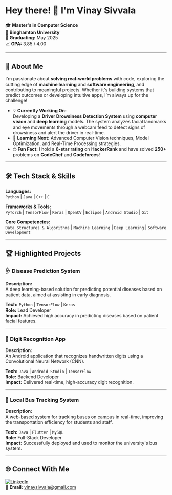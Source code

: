# Hey there! 👋 I'm Vinay Sivvala

🎓 **Master's in Computer Science**  
📍 **Binghamton University**  
🎯 **Graduating:** May 2025  
📈 **GPA:** 3.85 / 4.00

---

## 🚀 About Me

I'm passionate about **solving real-world problems** with code, exploring the cutting edge of **machine learning** and **software engineering**, and contributing to meaningful projects. Whether it's building systems that predict outcomes or developing intuitive apps, I’m always up for the challenge!

- 💡 **Currently Working On:**  
  Developing a **Driver Drowsiness Detection System** using **computer vision** and **deep learning** models. The system analyzes facial landmarks and eye movements through a webcam feed to detect signs of drowsiness and alert the driver in real-time.  
- 🧠 **Learning Next:** Advanced Computer Vision techniques, Model Optimization, and Real-Time Processing strategies.  
- 🤓 **Fun Fact:** I hold a **6-star rating** on **HackerRank** and have solved **250+** problems on **CodeChef** and **Codeforces**!  

---

## 🛠️ Tech Stack & Skills

**Languages:**  
`Python` | `Java` | `C++` | `C`

**Frameworks & Tools:**  
`PyTorch` | `TensorFlow` | `Keras` | `OpenCV` | `Eclipse` | `Android Studio` | `Git`

**Core Competencies:**  
`Data Structures & Algorithms` | `Machine Learning` | `Deep Learning` | `Software Development`

---

## 🏆 Highlighted Projects

### 🩺 Disease Prediction System  
**Description:**  
A deep learning-based solution for predicting potential diseases based on patient data, aimed at assisting in early diagnosis.  

**Tech:** `Python` | `TensorFlow` | `Keras`  
**Role:** Lead Developer  
**Impact:** Achieved high accuracy in predicting diseases based on patient facial features.

---

### 🔢 Digit Recognition App  
**Description:**  
An Android application that recognizes handwritten digits using a Convolutional Neural Network (CNN).  

**Tech:** `Java` | `Android Studio` | `TensorFlow`  
**Role:** Backend Developer  
**Impact:** Delivered real-time, high-accuracy digit recognition.

---

### 🚌 Local Bus Tracking System  
**Description:**  
A web-based system for tracking buses on campus in real-time, improving the transportation efficiency for students and staff.  

**Tech:** `Java` | `Flutter` | `MySQL`  
**Role:** Full-Stack Developer  
**Impact:** Successfully deployed and used to monitor the university's bus system.

---

## 🌐 Connect With Me

[![LinkedIn](https://img.shields.io/badge/LinkedIn-Vinay%20Sivvala-blue)](https://www.linkedin.com/in/sivvalavinay/)  
📧 **Email:** [vinaysivvala@gmail.com](mailto:vinaysivvala@gmail.com)

